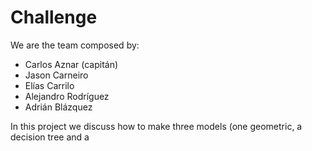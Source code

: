 # Challenge

We are the team composed by:

- Carlos Aznar (capitán)
- Jason Carneiro
- Elías Carrilo
- Alejandro Rodríguez
- Adrián Blázquez

In this project we discuss how to make three models (one geometric, a decision tree and a 

